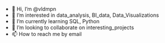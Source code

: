 - 👋 Hi, I’m @vldmpn
- 👀 I’m interested in data_analysis, BI_data, Data_Visualizations
- 🌱 I’m currently learning SQL, Python
- 💞️ I’m looking to collaborate on interesting_projects
- 📫 How to reach me by email

<!---
vldmpn/vldmpn is a ✨ special ✨ repository because its `README.md` (this file) appears on your GitHub profile.
You can click the Preview link to take a look at your changes.
--->
